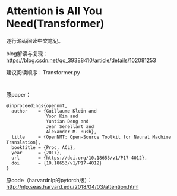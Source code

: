 # Attention is All You Need(Transformer)

逐行源码阅读中文笔记。

blog解读与复现：https://blog.csdn.net/qq_39388410/article/details/102081253

建议阅读顺序：Transformer.py

# 

原paper：
```
@inproceedings{opennmt,
  author    = {Guillaume Klein and
               Yoon Kim and
               Yuntian Deng and
               Jean Senellart and
               Alexander M. Rush},
  title     = {OpenNMT: Open-Source Toolkit for Neural Machine Translation},
  booktitle = {Proc. ACL},
  year      = {2017},
  url       = {https://doi.org/10.18653/v1/P17-4012},
  doi       = {10.18653/v1/P17-4012}
}
```

原code（harvardnlp的pytorch版）： http://nlp.seas.harvard.edu/2018/04/03/attention.html
